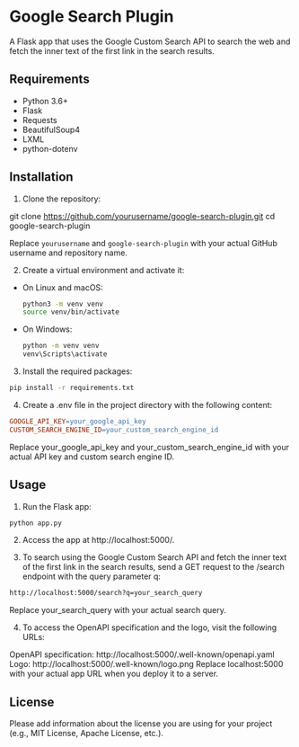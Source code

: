 # Google Search Plugin

A Flask app that uses the Google Custom Search API to search the web and fetch the inner text of the first link in the search results.

## Requirements

- Python 3.6+
- Flask
- Requests
- BeautifulSoup4
- LXML
- python-dotenv

## Installation

1. Clone the repository:

git clone https://github.com/yourusername/google-search-plugin.git
cd google-search-plugin

Replace `yourusername` and `google-search-plugin` with your actual GitHub username and repository name.

2. Create a virtual environment and activate it:

- On Linux and macOS:

  ```bash
  python3 -m venv venv
  source venv/bin/activate
  ```

- On Windows:

  ```bash
  python -m venv venv
  venv\Scripts\activate
  ```

3. Install the required packages:

```bash
pip install -r requirements.txt
```

4. Create a .env file in the project directory with the following content:

```makefile
GOOGLE_API_KEY=your_google_api_key
CUSTOM_SEARCH_ENGINE_ID=your_custom_search_engine_id
```

Replace your_google_api_key and your_custom_search_engine_id with your actual API key and custom search engine ID.

## Usage

1. Run the Flask app:

```bash
python app.py

```

2. Access the app at http://localhost:5000/.

3. To search using the Google Custom Search API and fetch the inner text of the first link in the search results, send a GET request to the /search endpoint with the query parameter q:

```bash
http://localhost:5000/search?q=your_search_query
```

Replace your_search_query with your actual search query.

4. To access the OpenAPI specification and the logo, visit the following URLs:

OpenAPI specification: http://localhost:5000/.well-known/openapi.yaml
Logo: http://localhost:5000/.well-known/logo.png
Replace localhost:5000 with your actual app URL when you deploy it to a server.

## License

Please add information about the license you are using for your project (e.g., MIT License, Apache License, etc.).

